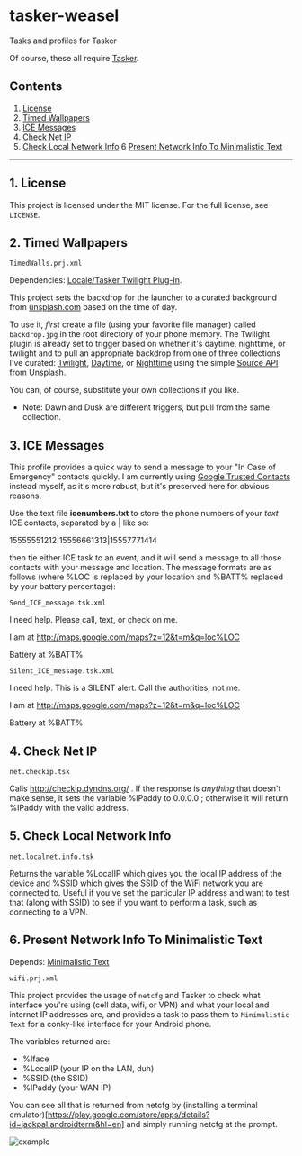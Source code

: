 # tasker-weasel
Tasks and profiles for Tasker

Of course, these all require [Tasker](https://play.google.com/store/apps/details?id=net.dinglisch.android.taskerm&hl=en).

## Contents

 1. [License](#1-license)
 2. [Timed Wallpapers](#2-timed-wallpapers)
 3. [ICE Messages](#3-ice-messages) 
 4. [Check Net IP](#4-check-net-ip)
 5. [Check Local Network Info](#5-check-local-network-info)
 6  [Present Network Info To Minimalistic Text](#6-present-network-info-to-minimalistic-text)
 

***

## 1. License

This project is licensed under the MIT license. For the full license, see `LICENSE`.

## 2. Timed Wallpapers

`TimedWalls.prj.xml`

Dependencies: [Locale/Tasker Twilight Plug-In](https://play.google.com/store/apps/details?id=com.terdelle.twilight&hl=en).

This project sets the backdrop for the launcher to a curated background from 
[unsplash.com](https://unsplash.com) based on the time of day. 

To use it, *first* create a file (using your favorite file manager) called 
`backdrop.jpg` in the root directory of your phone memory. The Twilight plugin 
is already set to trigger based on whether it's daytime, nighttime, or twilight 
and to pull an appropriate backdrop from one of three collections I've curated: 
[Twilight](https://source.unsplash.com/collection/4900660), 
[Daytime](https://source.unsplash.com/collection/4900670), or 
[Nighttime](https://source.unsplash.com/collection/4900654) using the 
simple [Source API](https://source.unsplash.com/) from Unsplash. 

You can, of course, substitute your own collections if you like. 

* Note: Dawn and Dusk are different triggers, but pull from the same collection.

## 3. ICE Messages

This profile provides a quick way to send a message to your "In Case of 
Emergency" contacts quickly. I am currently using [Google Trusted Contacts](https://contacts.google.com/trustedcontacts/) 
instead myself, as it's more robust, but it's preserved here for obvious reasons.

Use the text file **icenumbers.txt** to store the phone numbers of your *text* ICE contacts, separated by a | like so:

   15555551212|15556661313|15557771414

then tie either ICE task to an event, and it will send a message to all those 
contacts with your message and location. The message formats are as follows 
(where %LOC is replaced by your location and %BATT% replaced by your battery 
percentage):

`Send_ICE_message.tsk.xml`  

I need help. Please call, text, or check on me. 

I am at http://maps.google.com/maps?z=12&t=m&q=loc%LOC

Battery at %BATT%

`Silent_ICE_message.tsk.xml`  

I need help. This is a SILENT alert. Call the authorities, not me.  

I am at http://maps.google.com/maps?z=12&t=m&q=loc%LOC

Battery at %BATT%


## 4. Check Net IP

`net.checkip.tsk`

Calls http://checkip.dyndns.org/ .  If the response is *anything* that doesn't 
make sense, it sets the variable %IPaddy to 0.0.0.0 ; otherwise it will 
return %IPaddy with the valid address.

## 5. Check Local Network Info

`net.localnet.info.tsk`

Returns the variable %LocalIP which gives you the local IP address of the 
device and %SSID which gives the SSID of the WiFi network you are connected 
to. Useful if you've set the particular IP address and want to test that 
(along with SSID) to see if you want to perform a task, such as connecting 
to a VPN.

## 6. Present Network Info To Minimalistic Text

Depends: [Minimalistic Text](https://play.google.com/store/apps/details?id=de.devmil.minimaltext&hl=en)

`wifi.prj.xml`

This project provides the usage of `netcfg` and Tasker to check what 
interface you're using (cell data, wifi, or VPN) and what your local and 
internet IP addresses are, and provides a task to pass them to `Minimalistic 
Text` for a conky-like interface for your Android phone.

The variables returned are:
* %Iface  
* %LocalIP (your IP on the LAN, duh)  
* %SSID (the SSID)  
* %IPaddy (your WAN IP)  

You can see all that is returned from netcfg by (installing a terminal emulator)[https://play.google.com/store/apps/details?id=jackpal.androidterm&hl=en] 
and simply running netcfg at the prompt.

![example](example.png "With wifi enabled")
